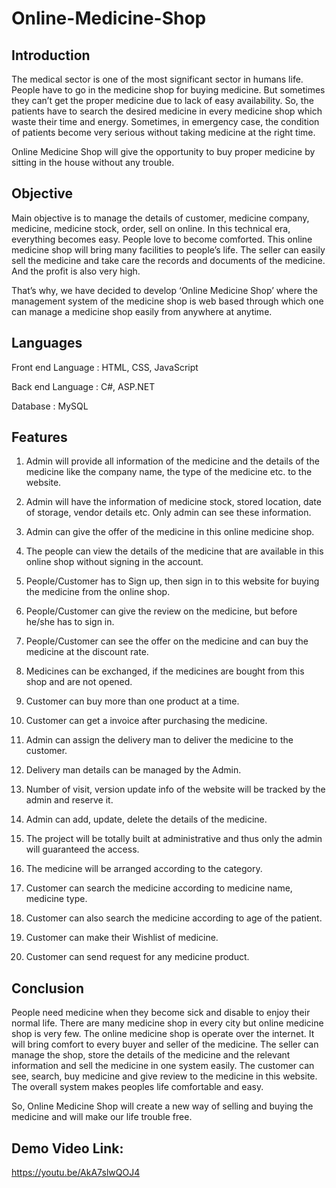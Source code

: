 # Online-Medicine-Shop

## Introduction  

The medical sector is one of the most significant sector in humans life. People have to go in the medicine shop for buying medicine. But sometimes they can’t get the proper medicine due to lack of easy availability. So, the patients have to search the desired medicine in every medicine shop which waste their time and energy. Sometimes, in emergency case, the condition of patients become very serious without taking medicine at the right time. 

Online Medicine Shop will give the opportunity to buy proper medicine by sitting in the house without any trouble. 

## Objective  

Main objective is to manage the details of customer, medicine company, medicine, medicine stock, order, sell on online. In this technical era, everything becomes easy. People love to become comforted. This online medicine shop will bring many facilities to people’s life. The seller can easily sell the medicine and take care the records and documents of the medicine. And the profit is also very high.

That’s why, we have decided to develop ‘Online Medicine Shop’ where the management system of the medicine shop is web based through which one can manage a medicine shop easily from anywhere at anytime.

## Languages

Front end Language : HTML, CSS, JavaScript

Back end Language : C#, ASP.NET

Database : MySQL


## Features

1.	 Admin will provide all information of the medicine and the details of the medicine like the company name, the type of the medicine etc. to the website.

2. Admin will have the information of medicine stock, stored location, date of storage, vendor details etc. Only admin can see these information.

3. Admin can give the offer of the medicine in this online medicine shop.

4. The people can view the details of the medicine that are available in this online shop without signing in the account.

5. People/Customer has to Sign up, then sign in to this website for buying the medicine from the online shop.

6. People/Customer can give the review on the medicine, but before he/she has to sign in.

7. People/Customer can see the offer on the medicine and can buy the medicine at the discount rate.

8. Medicines can be exchanged, if the medicines are bought from this shop and are not opened.

9. Customer can buy more than one product at a time.

10. Customer can get a invoice after purchasing the medicine.

11. Admin can assign the delivery man to deliver the medicine to the customer.

12. Delivery man details can be managed by the Admin.

13. Number of visit, version update info of the website will be tracked by the admin and reserve it.

14. Admin can add, update, delete the details of the medicine.

15. The project will be totally built at administrative and thus only the admin will guaranteed the access. 

16. The medicine will be arranged according to the category.
17. Customer can search the medicine according to medicine name, medicine type.

18. Customer can also search the medicine according to age of the patient.

19. Customer can make their Wishlist of medicine.

20. Customer can send request for any medicine product.


## Conclusion

People need medicine when they become sick and disable to enjoy their normal life. There are many medicine shop in every city but online medicine shop is very few. The online medicine shop is operate over the internet. It will bring comfort to every buyer and seller of the medicine. The seller can manage the shop, store the details of the medicine and the relevant information and sell the medicine in one system easily. The customer can see, search, buy medicine and give review to the medicine in this website. The overall system makes peoples life comfortable and easy. 

So, Online Medicine Shop will create a new way of selling and buying the medicine and will make our life trouble free.

## Demo Video Link: 

https://youtu.be/AkA7slwQOJ4
